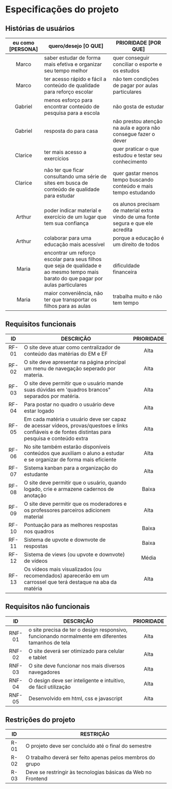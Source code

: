 # Especificações do projeto

## Histórias de usuários

| eu como [PERSONA] |                                                          quero/desejo [O QUE]                                                         |                                PRIORIDADE [POR QUE]                               |
|:-----------------:|---------------------------------------------------------------------------------------------------------------------------------------|-----------------------------------------------------------------------------------|
| Marco             | saber estudar de forma mais efetiva e organizar seu tempo melhor                                                                      | quer conseguir conciliar o esporte e os estudos                                   |
| Marco             | ter acesso rápido e fácil a conteúdo  de qualidade para reforço escolar                                                               | não tem condições de pagar por aulas particulares                                 |
| Gabriel           | menos esforço para encontrar conteúdo de pesquisa para a escola                                                                       | não gosta de estudar                                                              |
| Gabriel           | resposta do para casa                                                                                                                 | não prestou atenção na aula e  agora não consegue fazer o dever                   |
| Clarice           | ter mais acesso a exercícios                                                                                                          | quer praticar o que estudou e testar seu conhecimento                             |
| Clarice           | não ter que ficar consultando uma série de sites em busca de  conteúdo de qualidade para estudar                                      | quer gastar menos tempo buscando  conteúdo e mais tempo estudando                 |
| Arthur            | poder indicar material e exercício de um lugar que tem sua  confiança                                                                 | os alunos precisam de material extra vindo de uma fonte segura e que ele acredita |
| Arthur            | colaborar para uma educação mais acessível                                                                                            | porque a educação é um direito de todos                                           |
| Maria             | encontrar um reforço escolar para seus filhos que seja de qualidade e  ao mesmo tempo mais barato do que pagar por aulas particulares | dificuldade financeira                                                            |
| Maria             | maior conveniência, não ter que transportar os filhos para as aulas                                                                   | trabalha muito e não tem tempo                                                    |



## Requisitos funcionais

|   ID  |                                                                   DESCRIÇÃO                                                                                    | PRIORIDADE  |
|:-----:|--------------------------------------------------------------------------------------------------------------------------------------------------------------  |:------------:|
| RF-01 | O site deve atuar como centralizador de conteúdo das matérias do EM e EF                                                                                       | Alta         |
| RF-02 | O site deve apresentar na página principal um menu de navegação seperado por materia.                                                                          | Alta         |
| RF-03 | O site deve permitir que o usuário mande suas dúvidas em 'quadros brancos" separados por matéria.                                                              | Alta         |
| RF-04 | Para postar no quadro o usuário deve estar logado                                                                                                              | Alta         |
| RF-05 | Em cada matéria o usuário deve ser capaz de acessar vídeos, provas/questoes e links confiáveis e de fontes distintas para pesquisa e conteúdo extra            | Alta         |
| RF-06 | No site também estarão disponíveis conteúdos que auxiliam o aluno a estudar e se organizar de forma mais eficiente                                             | Alta         |
| RF-07 | Sistema kanban para a organização do estudante                                                                                                                 | Alta         |
| RF-08 | O site deve permitir que o usuário, quando logado,  crie e armazene cadernos de anotação                                                                       | Baixa        |
| RF-09 | O site deve permitir que os moderadores e os professores parceiros adicionem material                                                                          | Alta         |
| RF-10 | Pontuação para as melhores respostas nos quadros                                                                                                               | Baixa        |
| RF-11 | Sistema de upvote e downvote de respostas                                                                                                                      | Baixa        |
| RF-12 | Sistema de views (ou upvote e downvote) de vídeos                                                                                                              | Média        |
| RF-13 | Os vídeos mais visualizados (ou recomendados) aparecerão em um carrossel que terá destaque na aba da matéria                                                   | Alta         |



## Requisitos não funcionais

|   ID   |                                             DESCRIÇÃO                                             | PRIORIDADE |
|:------:|---------------------------------------------------------------------------------------------------|:----------:|
| RNF-01 | o site precisa de ter o design responsivo, funcionando normalmente em diferentes tamanhos de tela | Alta       |
| RNF-02 | O site deverá ser otimizado para celular e tablet                                                 | Alta       |
| RNF-03 | O site deve funcionar nos mais diversos navegadores                                               | Alta       |
| RNF-04 | O design deve ser inteligente e intuitivo, de fácil utilização                                    | Alta       |
| RNF-05 | Desenvolvido em html, css e javascript                                                            | Alta       |



## Restrições do projeto

| ID   | RESTRIÇÃO                                                    |
|:----:|--------------------------------------------------------------|
| R-01 | O projeto deve ser concluído até o final do semestre         |
| R-02 | O trabalho deverá ser feito apenas pelos membros do grupo    |
| R-03 | Deve se restringir às tecnologias básicas da Web no Frontend |